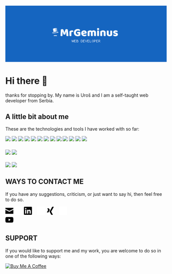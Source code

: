 ![MrGeminus Banner](https://github.com/MrGeminus/MrGeminus/blob/main/MrGeminusGitHubBanner.svg)
# Hi there :wave:


thanks for stopping by. My name is Uroš and I am a self-taught web developer from Serbia.

## A little bit about me

These are the technologies and tools I have worked with so far:


<div>
  
<img width="25" src="https://cdn.jsdelivr.net/gh/devicons/devicon/icons/html5/html5-plain.svg" />

<img width="25" src="https://cdn.jsdelivr.net/gh/devicons/devicon/icons/css3/css3-plain.svg" />
  
<img width="25" src='https://cdn.jsdelivr.net/gh/devicons/devicon/icons/sass/sass-original.svg'>  
  
<img width="25" src="https://cdn.jsdelivr.net/gh/devicons/devicon/icons/bootstrap/bootstrap-original.svg" />        
  
<img width="25" src='https://cdn.jsdelivr.net/gh/devicons/devicon/icons/tailwindcss/tailwindcss-plain.svg'>
  
<img width="25" src='https://cdn.jsdelivr.net/gh/devicons/devicon/icons/javascript/javascript-original.svg'>
  
<img width="25" src='https://cdn.jsdelivr.net/gh/devicons/devicon/icons/typescript/typescript-original.svg'>
  
<img width="25" src='https://cdn.jsdelivr.net/gh/devicons/devicon/icons/vuejs/vuejs-original.svg'>
  
<img width="25" src="https://cdn.jsdelivr.net/gh/devicons/devicon/icons/react/react-original.svg" />

<img width="25" src="https://cdn.jsdelivr.net/gh/devicons/devicon/icons/git/git-plain.svg" />
  
<img width="25" src="https://cdn.jsdelivr.net/gh/devicons/devicon/icons/npm/npm-original-wordmark.svg" />
  
<img width="25" src="https://cdn.jsdelivr.net/gh/devicons/devicon/icons/figma/figma-original.svg" /> 
  
<img width="25" src="https://cdn.jsdelivr.net/gh/devicons/devicon/icons/vscode/vscode-original.svg" />  
  
</div>

###
<img height="175px" src="https://github-readme-stats.vercel.app/api?username=mrgeminus&show_icons=true&theme=tokyonight&include_all_commits=true&count_private=true&border_radius=0&hide_border=true"/> <img height="175px" src="https://github-readme-stats.vercel.app/api/top-langs/?username=mrgeminus&layout=compact&langs_count=9&border_radius=0&hide_border=true&theme=tokyonight&card_width=305"/>

####
<a href="https://github.com/MrGeminus/todo-app-main"><img height="143px" src='https://github-readme-stats.vercel.app/api/pin/?username=mrgeminus&repo=todo-app-main&theme=tokyonight&hide_border=true'/></a>
<a href="https://github.com/MrGeminus/calculator-app-main"><img height="143px" src='https://github-readme-stats.vercel.app/api/pin/?username=mrgeminus&repo=calculator-app-main&theme=tokyonight&hide_border=true'/></a>

## WAYS TO CONTACT ME

If you have any suggestions, criticism, or just want to say hi, then feel free to do so.


  
[<img height="25" width="25" src="https://raw.githubusercontent.com/iconic/open-iconic/1d1e8885c5031874b32f4e480e371ce2b1c24144/svg/envelope-closed.svg" alt="urostomic@gmail.com"/>][Email] 
[<img height="25" width="25" src="https://raw.githubusercontent.com/MrGeminus/MrGeminus/8da2fd58de68758065830265b2b0864f8248d9bb/icons/linkedin-light.svg" alt="LinkedIn profile"/>][LinkedIn]
[<img height="25" width="25" src="https://raw.githubusercontent.com/MrGeminus/MrGeminus/8da2fd58de68758065830265b2b0864f8248d9bb/icons/linkedin-dark.svg#gh-dark-mode-only" alt="LinkedIn profile"/>][LinkedIn]
&nbsp;&nbsp;
[<img height="25" width="25" src="https://raw.githubusercontent.com/MrGeminus/MrGeminus/8da2fd58de68758065830265b2b0864f8248d9bb/icons/xing-light.svg#gh-light-mode-only" alt="Xing profile"/>][Xing]
[<img height="25" width="25" src="https://raw.githubusercontent.com/MrGeminus/MrGeminus/8da2fd58de68758065830265b2b0864f8248d9bb/icons/xing-dark.svg#gh-dark-mode-only" alt="Xing profile"/>][Xing]
&nbsp;&nbsp;
[<img height="25" width="25" src="https://raw.githubusercontent.com/MrGeminus/MrGeminus/8da2fd58de68758065830265b2b0864f8248d9bb/icons/youtube-light.svg#gh-light-mode-only" alt="YouTube channel"/>][YouTube]   
[<img height="25" width="25" src="https://raw.githubusercontent.com/MrGeminus/MrGeminus/8da2fd58de68758065830265b2b0864f8248d9bb/icons/youtube-dark.svg#gh-dark-mode-only" alt="YouTube channel"/>][YouTube] 


## SUPPORT

If you would like to support me and my work, you are welcome to do so in one of the following ways:

[![Buy Me A Coffee](https://img.shields.io/badge/-Buy_Me_A_Coffee-%231565C0?style=for-the-badge&logo=buymeacoffee&logoColor=white)](https://buymeacoffee.com/mrgeminus)

[Email]: mailto
[LinkedIn]: https://www.linkedin.com/in/mrgeminus/
[Xing]: https://www.xing.com/profile/Uros_Tomic3/cv
[YouTube]: https://www.youtube.com/